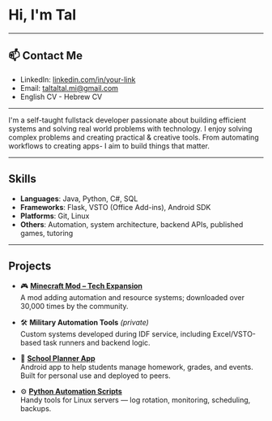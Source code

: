
<!--
**Tal-Miron/Tal-Miron** is a ✨ _special_ ✨ repository because its `README.md` (this file) appears on your GitHub profile.

Here are some ideas to get you started:

- 🔭 I’m currently working on ...
- 🌱 I’m currently learning ...
- 👯 I’m looking to collaborate on ...
- 🤔 I’m looking for help with ...
- 💬 Ask me about ...
- 📫 How to reach me: ...
- 😄 Pronouns: ...
- ⚡ Fun fact: ...
-->
# Hi, I'm Tal

---

## 📫 Contact Me

- LinkedIn: [linkedin.com/in/your-link](https://linkedin.com/in/your-link)
- Email: taltaltal.mi@gmail.com
- English CV  - Hebrew CV
---

I'm a self-taught fullstack developer passionate about building efficient systems and solving real world problems with technology.
I enjoy solving complex problems and creating practical & creative tools. From automating workflows to creating apps- I aim to build things that matter.

---

## Skills

- **Languages**: Java, Python, C#, SQL
- **Frameworks**: Flask, VSTO (Office Add-ins), Android SDK
- **Platforms**: Git, Linux
- **Others**: Automation, system architecture, backend APIs, published games, tutoring

---

## Projects

- 🎮 [**Minecraft Mod – Tech Expansion**](https://github.com/yourusername/tech-expansion)  
  A mod adding automation and resource systems; downloaded over 30,000 times by the community.

- 🛠️ **Military Automation Tools** *(private)*  
  Custom systems developed during IDF service, including Excel/VSTO-based task runners and backend logic.

- 📱 [**School Planner App**](https://github.com/yourusername/school-planner)  
  Android app to help students manage homework, grades, and events. Built for personal use and deployed to peers.

- ⚙️ [**Python Automation Scripts**](https://github.com/yourusername/sysmon-scripts)  
  Handy tools for Linux servers — log rotation, monitoring, scheduling, backups.
